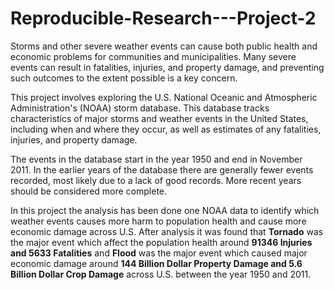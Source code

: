 # Reproducible-Research---Project-2

Storms and other severe weather events can cause both public health and economic problems for communities and municipalities. Many severe events can result in fatalities, injuries, and property damage, and preventing such outcomes to the extent possible is a key concern.

This project involves exploring the U.S. National Oceanic and Atmospheric Administration's (NOAA) storm database. This database tracks characteristics of major storms and weather events in the United States, including when and where they occur, as well as estimates of any fatalities, injuries, and property damage.

The events in the database start in the year 1950 and end in November 2011. In the earlier years of the database there are generally fewer events recorded, most likely due to a lack of good records. More recent years should be considered more complete.

In this project the analysis has been done one NOAA data to identify which weather events causes more harm to population health and cause more economic damage across U.S. After analysis it was found that **Tornado** was the major event which affect the population health around **91346 Injuries and 5633 Fatalities** and **Flood** was the major event which caused major economic damage around **144 Billion Dollar Property Damage and 5.6 Billion Dollar Crop Damage** across U.S. between the year 1950 and 2011.

